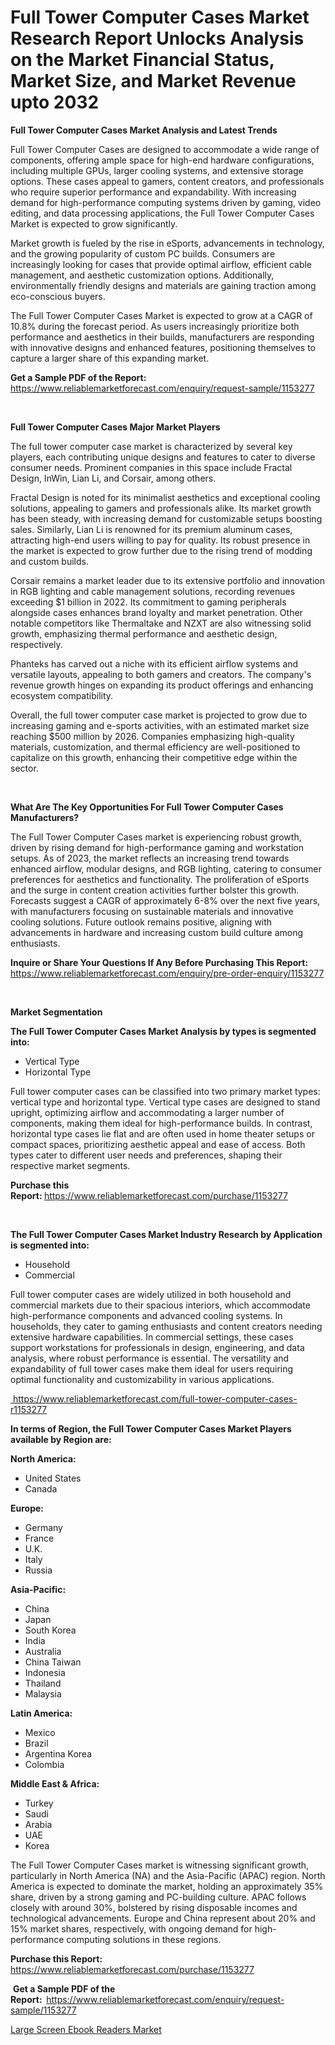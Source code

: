 <p><h1>Full Tower Computer Cases Market Research Report Unlocks Analysis on the Market Financial Status, Market Size, and Market Revenue upto 2032</h1></p><p><strong>Full Tower Computer Cases Market Analysis and Latest Trends</strong></p>
<p><p>Full Tower Computer Cases are designed to accommodate a wide range of components, offering ample space for high-end hardware configurations, including multiple GPUs, larger cooling systems, and extensive storage options. These cases appeal to gamers, content creators, and professionals who require superior performance and expandability. With increasing demand for high-performance computing systems driven by gaming, video editing, and data processing applications, the Full Tower Computer Cases Market is expected to grow significantly. </p><p>Market growth is fueled by the rise in eSports, advancements in technology, and the growing popularity of custom PC builds. Consumers are increasingly looking for cases that provide optimal airflow, efficient cable management, and aesthetic customization options. Additionally, environmentally friendly designs and materials are gaining traction among eco-conscious buyers. </p><p>The Full Tower Computer Cases Market is expected to grow at a CAGR of 10.8% during the forecast period. As users increasingly prioritize both performance and aesthetics in their builds, manufacturers are responding with innovative designs and enhanced features, positioning themselves to capture a larger share of this expanding market.</p></p>
<p><strong>Get a Sample PDF of the Report:&nbsp;</strong> <a href="https://www.reliablemarketforecast.com/enquiry/request-sample/1153277?utm_campaign=1903&utm_medium=2&utm_source=Github&utm_content=ia&utm_term=07022025&utm_id=full-tower-computer-cases">https://www.reliablemarketforecast.com/enquiry/request-sample/1153277</a></p>
<p>&nbsp;</p>
<p><strong>Full Tower Computer Cases Major Market Players</strong></p>
<p><p>The full tower computer case market is characterized by several key players, each contributing unique designs and features to cater to diverse consumer needs. Prominent companies in this space include Fractal Design, InWin, Lian Li, and Corsair, among others. </p><p>Fractal Design is noted for its minimalist aesthetics and exceptional cooling solutions, appealing to gamers and professionals alike. Its market growth has been steady, with increasing demand for customizable setups boosting sales. Similarly, Lian Li is renowned for its premium aluminum cases, attracting high-end users willing to pay for quality. Its robust presence in the market is expected to grow further due to the rising trend of modding and custom builds.</p><p>Corsair remains a market leader due to its extensive portfolio and innovation in RGB lighting and cable management solutions, recording revenues exceeding $1 billion in 2022. Its commitment to gaming peripherals alongside cases enhances brand loyalty and market penetration. Other notable competitors like Thermaltake and NZXT are also witnessing solid growth, emphasizing thermal performance and aesthetic design, respectively.</p><p>Phanteks has carved out a niche with its efficient airflow systems and versatile layouts, appealing to both gamers and creators. The company's revenue growth hinges on expanding its product offerings and enhancing ecosystem compatibility.</p><p>Overall, the full tower computer case market is projected to grow due to increasing gaming and e-sports activities, with an estimated market size reaching $500 million by 2026. Companies emphasizing high-quality materials, customization, and thermal efficiency are well-positioned to capitalize on this growth, enhancing their competitive edge within the sector.</p></p>
<p>&nbsp;</p>
<p><strong>What Are The Key Opportunities For Full Tower Computer Cases Manufacturers?</strong></p>
<p><p>The Full Tower Computer Cases market is experiencing robust growth, driven by rising demand for high-performance gaming and workstation setups. As of 2023, the market reflects an increasing trend towards enhanced airflow, modular designs, and RGB lighting, catering to consumer preferences for aesthetics and functionality. The proliferation of eSports and the surge in content creation activities further bolster this growth. Forecasts suggest a CAGR of approximately 6-8% over the next five years, with manufacturers focusing on sustainable materials and innovative cooling solutions. Future outlook remains positive, aligning with advancements in hardware and increasing custom build culture among enthusiasts.</p></p>
<p><strong>Inquire or Share Your Questions If Any Before Purchasing This Report:</strong> <a href="https://www.reliablemarketforecast.com/enquiry/pre-order-enquiry/1153277?utm_campaign=1903&utm_medium=2&utm_source=Github&utm_content=ia&utm_term=07022025&utm_id=full-tower-computer-cases">https://www.reliablemarketforecast.com/enquiry/pre-order-enquiry/1153277</a></p>
<p>&nbsp;</p>
<p><strong>Market Segmentation</strong></p>
<p><strong>The Full Tower Computer Cases Market Analysis by types is segmented into:</strong></p>
<p><ul><li>Vertical Type</li><li>Horizontal Type</li></ul></p>
<p><p>Full tower computer cases can be classified into two primary market types: vertical type and horizontal type. Vertical type cases are designed to stand upright, optimizing airflow and accommodating a larger number of components, making them ideal for high-performance builds. In contrast, horizontal type cases lie flat and are often used in home theater setups or compact spaces, prioritizing aesthetic appeal and ease of access. Both types cater to different user needs and preferences, shaping their respective market segments.</p></p>
<p><strong>Purchase this Report:&nbsp;</strong><a href="https://www.reliablemarketforecast.com/purchase/1153277?utm_campaign=1903&utm_medium=2&utm_source=Github&utm_content=ia&utm_term=07022025&utm_id=full-tower-computer-cases">https://www.reliablemarketforecast.com/purchase/1153277</a></p>
<p>&nbsp;</p>
<p><strong>The Full Tower Computer Cases Market Industry Research by Application is segmented into:</strong></p>
<p><ul><li>Household</li><li>Commercial</li></ul></p>
<p><p>Full tower computer cases are widely utilized in both household and commercial markets due to their spacious interiors, which accommodate high-performance components and advanced cooling systems. In households, they cater to gaming enthusiasts and content creators needing extensive hardware capabilities. In commercial settings, these cases support workstations for professionals in design, engineering, and data analysis, where robust performance is essential. The versatility and expandability of full tower cases make them ideal for users requiring optimal functionality and customizability in various applications.</p></p>
<p><a href="https://www.reliablemarketforecast.com/full-tower-computer-cases-r1153277?utm_campaign=1903&utm_medium=2&utm_source=Github&utm_content=ia&utm_term=07022025&utm_id=full-tower-computer-cases">&nbsp;https://www.reliablemarketforecast.com/full-tower-computer-cases-r1153277</a></p>
<p><strong>In terms of Region, the Full Tower Computer Cases Market Players available by Region are:</strong></p>
<p>
    <p> <strong> North America: </strong>
        <ul>
            <li>United States</li>
            <li>Canada</li>
        </ul>
        </p> 
    <p> <strong> Europe: </strong>
        <ul>
            <li>Germany</li>
            <li>France</li>
            <li>U.K.</li>
            <li>Italy</li>
            <li>Russia</li>
        </ul>
        </p> 
    <p> <strong> Asia-Pacific: </strong>
        <ul>
            <li>China</li>
            <li>Japan</li>
            <li>South Korea</li>
            <li>India</li>
            <li>Australia</li>
            <li>China Taiwan</li>
            <li>Indonesia</li>
            <li>Thailand</li>
            <li>Malaysia</li>
        </ul>
        </p> 
    <p> <strong> Latin America: </strong>
        <ul>
            <li>Mexico</li>
            <li>Brazil</li>
            <li>Argentina Korea</li>
            <li>Colombia</li>
        </ul>
        </p> 
    <p> <strong> Middle East & Africa: </strong>
        <ul>
            <li>Turkey</li>
            <li>Saudi</li>
            <li>Arabia</li>
            <li>UAE</li>
            <li>Korea</li>
        </ul>
    </p>
    </p>
<p><p>The Full Tower Computer Cases market is witnessing significant growth, particularly in North America (NA) and the Asia-Pacific (APAC) region. North America is expected to dominate the market, holding an approximately 35% share, driven by a strong gaming and PC-building culture. APAC follows closely with around 30%, bolstered by rising disposable incomes and technological advancements. Europe and China represent about 20% and 15% market shares, respectively, with ongoing demand for high-performance computing solutions in these regions.</p></p>
<p><strong>Purchase this Report: </strong><a href="https://www.reliablemarketforecast.com/purchase/1153277?utm_campaign=1903&utm_medium=2&utm_source=Github&utm_content=ia&utm_term=07022025&utm_id=full-tower-computer-cases">https://www.reliablemarketforecast.com/purchase/1153277</a></p>
<p>&nbsp;<strong>Get a Sample PDF of the Report:&nbsp;&nbsp;</strong><a href="https://www.reliablemarketforecast.com/enquiry/request-sample/1153277?utm_campaign=1903&utm_medium=2&utm_source=Github&utm_content=ia&utm_term=07022025&utm_id=full-tower-computer-cases">https://www.reliablemarketforecast.com/enquiry/request-sample/1153277</a></p>
<p><strong></strong></p>
<p><p><a href="https://github.com/ashepherd82/Market-Research-Report-List-7/blob/main/large-screen-ebook-readers-market.md?utm_campaign=1903&utm_medium=2&utm_source=Github&utm_content=ia&utm_term=07022025&utm_id=full-tower-computer-cases">Large Screen Ebook Readers Market</a></p></p>